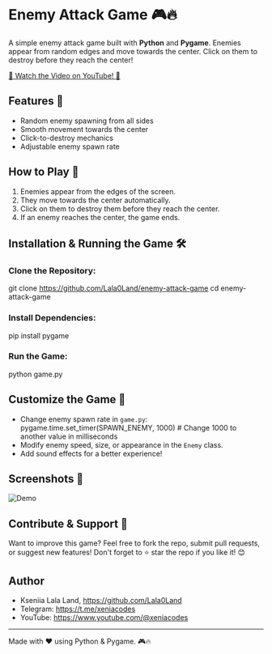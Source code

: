 # Enemy Attack Game 🎮🔥

A simple enemy attack game built with **Python** and **Pygame**. Enemies appear from random edges and move towards the center. Click on them to destroy before they reach the center!

[🎥 Watch the Video on YouTube! 🚀](https://www.youtube.com/shorts/nZ8wohpOYgk)

## Features 🚀
- Random enemy spawning from all sides  
- Smooth movement towards the center  
- Click-to-destroy mechanics  
- Adjustable enemy spawn rate  


## How to Play 🎯
1. Enemies appear from the edges of the screen.  
2. They move towards the center automatically.  
3. Click on them to destroy them before they reach the center.  
4. If an enemy reaches the center, the game ends.  

## Installation & Running the Game 🛠
### Clone the Repository:
git clone https://github.com/Lala0Land/enemy-attack-game
cd enemy-attack-game  

### Install Dependencies:
pip install pygame  

### Run the Game:
python game.py  

## Customize the Game 🎨
- Change enemy spawn rate in `game.py`:  
  pygame.time.set_timer(SPAWN_ENEMY, 1000)  # Change 1000 to another value in milliseconds  
- Modify enemy speed, size, or appearance in the `Enemy` class.  
- Add sound effects for a better experience!  

## Screenshots 📸
![Demo](https://github.com/your-username/enemy-attack-game/blob/main/demo/demo.gif)


## Contribute & Support 🤝
Want to improve this game? Feel free to fork the repo, submit pull requests, or suggest new features! Don't forget to ⭐ star the repo if you like it! 😊   


## Author
- Kseniia Lala Land, https://github.com/Lala0Land
- Telegram: https://t.me/xeniacodes
- YouTube: https://www.youtube.com/@xeniacodes


---
Made with ❤️ using Python & Pygame. 🎮🔥
